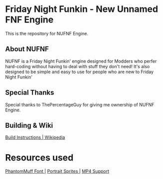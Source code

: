 # Friday Night Funkin - New Unnamed FNF Engine

This is the repository for NUFNF Engine.

## About NUFNF
 NUFNF is a Friday Night Funkin' engine designed for Modders who perfer hard-coding without having to deal with stuff they don't need!
 It's also designed to be simple and easy to use for people who are new to Friday Night Funkin'

## Special Thanks
 Special thanks to ThePercentageGuy for giving me ownership of NUFNF Engine.

## Building & Wiki
 [Build Instructions | ](https://github.com/thepercentageguy/UFNF-2.0/blob/master/BUILDINSTRUCTIONS.md) [Wikipedia](https://github.com/SpunBlue/NUFNF/wiki)
 
# Resources used
 [PhantomMuff Font |](https://gamebanana.com/tools/7763)  [ Portrait Sprites |](https://gamebanana.com/mods/44223) [ MP4 Support](https://github.com/brightfyregit/Friday-Night-Funkin-Mp4-Video-Support)
